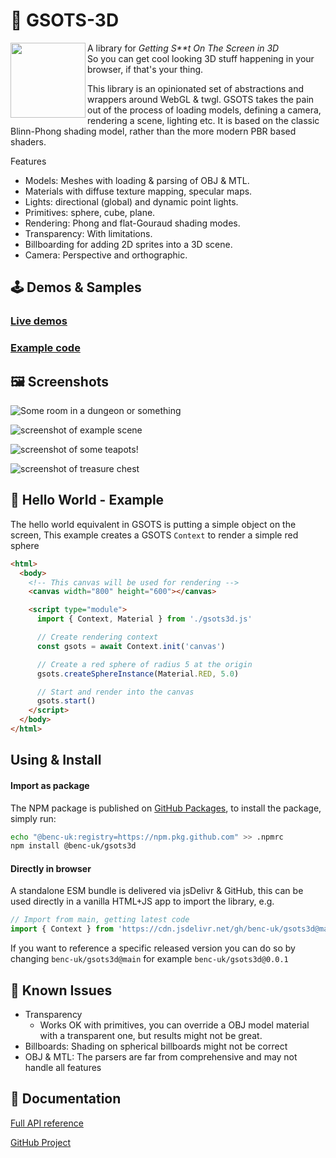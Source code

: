 # 🎨 GSOTS-3D

<img src="https://code.benco.io/gsots3d/icon.png" align="left" width="120px"/>

A library for _Getting S\*\*t On The Screen in 3D_  
So you can get cool looking 3D stuff happening in your browser, if that's your thing.

This library is an opinionated set of abstractions and wrappers around WebGL & twgl. GSOTS takes the pain out of the process of loading models, defining a camera, rendering a scene, lighting etc. It is based on the classic Blinn-Phong shading model, rather than the more modern PBR based shaders.

Features

- Models: Meshes with loading & parsing of OBJ & MTL.
- Materials with diffuse texture mapping, specular maps.
- Lights: directional (global) and dynamic point lights.
- Primitives: sphere, cube, plane.
- Rendering: Phong and flat-Gouraud shading modes.
- Transparency: With limitations.
- Billboarding for adding 2D sprites into a 3D scene.
- Camera: Perspective and orthographic.

## 🕹️ Demos & Samples

### [Live demos](./examples/)

### [Example code](https://github.com/benc-uk/gsots3d/tree/main/examples)

## 🖼️ Screenshots

![Some room in a dungeon or something ](https://user-images.githubusercontent.com/14982936/255395017-1f07c46b-f738-48d1-b699-691d6edf1361.png)

![screenshot of example scene](https://user-images.githubusercontent.com/14982936/253817000-93846b97-35a8-4fa5-bd79-c4a24176b6df.png)

![screenshot of some teapots!](https://user-images.githubusercontent.com/14982936/253750405-8c9aba84-fa42-4c52-9813-6d5255c3254b.png)

![screenshot of treasure chest](https://user-images.githubusercontent.com/14982936/253808708-32c89ca7-ad08-4c26-9de1-2964aa32a0a2.png)


## 💬 Hello World - Example

The hello world equivalent in GSOTS is putting a simple object on the screen, This example creates a GSOTS `Context` to render a simple red sphere

```html
<html>
  <body>
    <!-- This canvas will be used for rendering -->
    <canvas width="800" height="600"></canvas>

    <script type="module">
      import { Context, Material } from './gsots3d.js'

      // Create rendering context
      const gsots = await Context.init('canvas')

      // Create a red sphere of radius 5 at the origin
      gsots.createSphereInstance(Material.RED, 5.0)

      // Start and render into the canvas
      gsots.start()
    </script>
  </body>
</html>
```

## Using & Install

#### Import as package

The NPM package is published on [GitHub Packages](https://github.com/benc-uk/gsots3d/pkgs/npm/gsots3d), to install the package, simply run:

```bash
echo "@benc-uk:registry=https://npm.pkg.github.com" >> .npmrc
npm install @benc-uk/gsots3d
```

#### Directly in browser

A standalone ESM bundle is delivered via jsDelivr & GitHub, this can be used directly in a vanilla HTML+JS app to import the library, e.g.

```js
// Import from main, getting latest code
import { Context } from 'https://cdn.jsdelivr.net/gh/benc-uk/gsots3d@main/dist-bundle/gsots3d.min.js'
```

If you want to reference a specific released version you can do so by changing `benc-uk/gsots3d@main` for example `benc-uk/gsots3d@0.0.1`

## 🤔 Known Issues

- Transparency
  - Works OK with primitives, you can override a OBJ model material with a transparent one, but results might not be great.
- Billboards: Shading on spherical billboards might not be correct
- OBJ & MTL: The parsers are far from comprehensive and may not handle all features

## 📝 Documentation

[Full API reference](https://code.benco.io/gsots3d/docs/)

[GitHub Project](https://github.com/benc-uk/gsots3d)
